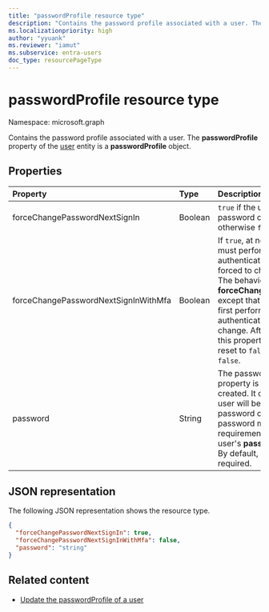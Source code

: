 ```yaml
---
title: "passwordProfile resource type"
description: "Contains the password profile associated with a user. The **passwordProfile** property of the user entity is a **passwordProfile** object."
ms.localizationpriority: high
author: "yyuank"
ms.reviewer: "iamut"
ms.subservice: entra-users
doc_type: resourcePageType
---
```


# passwordProfile resource type

Namespace: microsoft.graph

Contains the password profile associated with a user. The **passwordProfile** property of the [user](user.md) entity is a **passwordProfile** object.


## Properties
| Property       | Type    |Description|
|:---------------|:--------|:----------|
|forceChangePasswordNextSignIn|Boolean| `true` if the user must change their password on the next sign-in; otherwise `false`.|
|forceChangePasswordNextSignInWithMfa|Boolean| If `true`, at next sign-in, the user must perform a multifactor authentication (MFA) before being forced to change their password. The behavior is identical to **forceChangePasswordNextSignIn** except that the user is required to first perform a multifactor authentication before password change. After a password change, this property will be automatically reset to `false`. If not set, default is `false`. |
|password|String|The password for the user. This property is required when a user is created. It can be updated, but the user will be required to change the password on the next sign-in. The password must satisfy minimum requirements as specified by the user's **passwordPolicies** property. By default, a strong password is required.|

## JSON representation

The following JSON representation shows the resource type.

<!-- {
  "blockType": "resource",
  "optionalProperties": [

  ],
  "@odata.type": "microsoft.graph.passwordProfile"
}-->

```json
{
  "forceChangePasswordNextSignIn": true,
  "forceChangePasswordNextSignInWithMfa": false,
  "password": "string"
}

```

## Related content

- [Update the passwordProfile of a user](../api/user-update.md#example-3-update-the-passwordprofile-of-a-user-and-reset-their-password)

